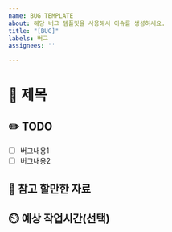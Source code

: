 ```yaml
---
name: BUG TEMPLATE
about: 해당 버그 템플릿을 사용해서 이슈를 생성하세요.
title: "[BUG]"
labels: 버그
assignees: ''

---
```


# 🚫 제목

## ✏️ TODO
- [ ] 버그내용1
- [ ] 버그내용2

## 📖 참고 할만한 자료

## ⏲️ 예상 작업시간(선택)
